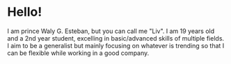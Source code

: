 # Hello!
I am prince Waly G. Esteban, but you can call me "Liv". I am 19 years old and a 2nd year student, excelling in basic/advanced skills of multiple fields. I aim to be a generalist but mainly focusing on whatever is trending so that I can be flexible while working in a good company.
